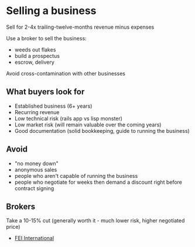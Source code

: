# Selling a business

Sell for 2-4x trailing-twelve-months revenue minus expenses

Use a broker to sell the business:

- weeds out flakes
- build a prospectus
- escrow, delivery

Avoid cross-contamination with other businesses

## What buyers look for

- Established business (6+ years)
- Recurring revenue
- Low technical risk (rails app vs lisp monster)
- Low market risk (will remain valuable over the coming years)
- Good documentation (solid bookkeeping, guide to running the business)

## Avoid

- "no money down"
- anonymous sales
- people who aren't capable of running the business
- people who negotiate for weeks then demand a discount right before contract signing

## Brokers

Take a 10-15% cut (generally worth it - much lower risk, higher negotiated price)

* [FEI International](http://feinternational.com)
